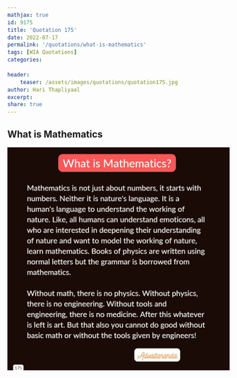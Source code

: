 ```yaml
---
mathjax: true
id: 9175
title: 'Quotation 175'
date: 2022-07-17
permalink: '/quotations/what-is-mathematics'
tags: [WIA Quotations] 
categories: 

header:
    teaser: /assets/images/quotations/quotation175.jpg
author: Hari Thapliyaal 
excerpt:
share: true 
---
```


## What is Mathematics

![What is Mathematics](/assets/images/quotations/quotation175.jpg)
